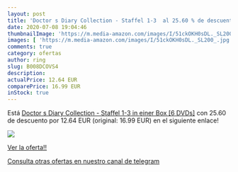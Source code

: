 ```yaml
---
layout: post
title: 'Doctor s Diary Collection - Staffel 1-3  al 25.60 % de descuento'
date: 2020-07-08 19:04:46
thumbnailImage: 'https://m.media-amazon.com/images/I/51ckOKH0sDL._SL200_.jpg'
images: [ 'https://m.media-amazon.com/images/I/51ckOKH0sDL._SL200_.jpg' ]
comments: true
category: ofertas
author: ring
slug: B008DCOVS4
description:
actualPrice: 12.64 EUR
comparePrice: 16.99 EUR
inStock: true
---
```


Está [Doctor s Diary Collection - Staffel 1-3 in einer Box [6 DVDs]](https://www.amazon.com/dp/B008DCOVS4/?tag=redken08-20) con 25.60 de descuento por 12.64 EUR (original: 16.99 EUR) en el siguiente enlace!

[![](https://m.media-amazon.com/images/I/51ckOKH0sDL._SL200_.jpg)](https://www.amazon.com/dp/B008DCOVS4/?tag=redken08-20)

[Ver la oferta!!](https://www.amazon.com/dp/B008DCOVS4/?tag=redken08-20)

[Consulta otras ofertas en nuestro canal de telegram](https://t.me/s/ofertas25)
